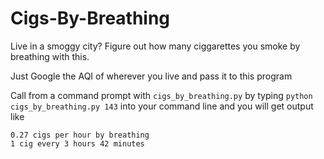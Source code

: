 # Cigs-By-Breathing
Live in a smoggy city? Figure out how many ciggarettes you smoke by breathing with this.

Just Google the AQI of wherever you live and pass it to this program

Call from a command prompt with `cigs_by_breathing.py` by typing `python cigs_by_breathing.py 143` into your command line and you will get output like

```
0.27 cigs per hour by breathing
1 cig every 3 hours 42 minutes
```
